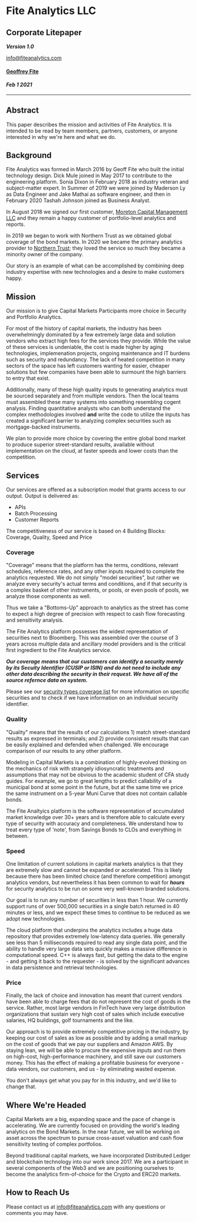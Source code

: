 # Fite Analytics LLC

## Corporate Litepaper

***Version 1.0***

[info@fiteanalytics.com](mailto:info@fiteanalytics.com)

#### [Geoffrey Fite](mailto:geoff@fiteanalytics.com)

#### *Feb 1 2021*

---

## Abstract

This paper describes the mission and activities of Fite Analytics. It is intended to be read by team members, partners, 
customers, or anyone interested in why we're here and what we do.

## Background

Fite Analytics was formed in March 2016 by Geoff Fite who built the initial technology design. Dick Mule joined in May 
2017 to contribute to the engineering platform. Sonia Dixon in February 2018 as industry veteran and subject-matter expert. 
In Summer of 2019 we were joined by Maderson Ly as Data Engineer and Jake Mathai as software engineer, and then in 
February 2020 Tashah Johnson joined as Business Analyst. 

In August 2018 we signed our first customer, [Moreton Capital Management LLC](https://moretoncm.com) and they remain a happy customer of 
portfolio-level analytics and reports.

In 2019 we began to work with Northern Trust as we obtained global coverage of the bond markets. In 2020 we became the primary 
analytics provider to [Northern Trust](https://northerntrust.com); they loved the service so much they became a minority 
owner of the company.

Our story is an example of what can be accomplished by combining deep industry expertise with new technologies and 
a desire to make customers happy.

## Mission

Our mission is to give Capital Markets Participants more choice in Security and Portfolio Analytics.

For most of the history of capital markets, the industry has been overwhelmingly dominated by a few extremely large data and 
solution vendors who extract high fees for the services they provide. While the value of these services is undeniable, 
the cost is made higher by aging technologies, implemenation projects, ongoing maintenance and IT burdens such as security and
redundancy. The lack of heated competition in many sectors of the space has left customers wanting for easier, cheaper solutions 
but few companies have been able to surmount the high barriers to entry that exist.

Additionally, many of these high quality inputs to generating analytics must be sourced separately and from multiple vendors.
Then the local teams must assembled these many systems into something resembling cogent analysis. Finding 
quantitative analysts who can both understand the complex methodologies involved **and** write the code to utilize the inputs 
has created a significant barrier to analyzing complex securities such as mortgage-backed instruments.

We plan to provide more choice by covering the entire global bond market to produce superior street-standard results, available 
without implementation on the cloud, at faster speeds and lower costs than the competition.

## Services

Our services are offered as a subscription model that grants access to our output. Output is delivered as:
- APIs
- Batch Processing
- Customer Reports

The competitiveness of our service is based on 4 Building Blocks: Coverage, Quality, Speed and Price

### Coverage

"Coverage" means that the platform has the terms, conditions, relevant schedules, reference rates, and any other 
inputs required to complete the analytics requested. We do not simply "model securities", but rather we analyze every 
security's actual terms and conditions, and if that security is a complex basket of other instruments, or pools, or even pools 
of pools, we analyze those components as well.

Thus we take a "Bottoms-Up" approach to analytics as the street has come to expect a high degree of precision 
with respect to cash flow forecasting and sensitivity analysis.

The Fite Analytics platform possesses the widest representation of securities next to Bloomberg. This was assembled 
over the course of 3 years across multiple data and ancillary model providers and is the critical first ingredient to the Fite 
Analytics service.

***Our coverage means that our customers can identify a security merely by its Secuity Identifier (CUSIP or ISIN) and do not need to include any 
other data describing the security in their request. We have all of the source refernce data on system.***

Please see our [security types coverage list](/docs/v2/security-coverage) for more information on specific securities and 
to check if we have information on an individual security identifier.

### Quality

"Quality" means that the results of our calculations 1) match street-standard results as expressed in terminals; and 2) provide 
consistent results that can be easily explained and defended when challenged. We encourage comparison of our results to any other platform.

Modeling in Capital Markets is a combination of highly-evolved thinking on the mechanics of risk with strangely idiosyncratic 
treatments and assumptions that may not be obvious to the academic student of CFA study guides. For example, we go 
to great lengths to predict callability of a municipal bond at some point in the future, but at the same time we price 
the same instrument on a 5-year Muni Curve that does not contain callable bonds.

The Fite Analtyics platform is the software representation of accumulated market knowledge over 30+ years and is therefore 
able to calculate every type of security with accuracy and completeness. We understand how to treat every type of 'note', from 
Savings Bonds to CLOs and everything in between.

### Speed

One limitation of current solutions in capital markets analytics is that they are extremely slow and cannot be 
expanded or accelerated. This is likely because there has been limited choice (and therefore competition) amongst analytics 
vendors, but nevertheless it has been common to wait for ***hours*** for security analytics to be run on some very 
well-known branded solutions.

Our goal is to run any number of securities in less than 1 hour. We currently support runs of over 500,000 securities in a 
single batch returned in 40 minutes or less, and we expect these times to continue to be reduced as we adopt new 
technologies.

The cloud platform that underpins the analytics includes a huge data repository that provides extremely low-latency
data queries. We generally see less than 5 milliseconds required to read any single data point, and the ability to 
handle very large data sets quickly makes a massive difference in computational speed. C++ is always fast, but getting the 
data to the engine - and getting it back to the requester - is solved by the significant advances in data persistence 
and retrieval technologies. 

### Price

Finally, the lack of choice and innovation has meant that current vendors have been able to charge fees that do 
not represent the cost of goods in the service. Rather, most large vendors in FinTech have very large distribution 
organizations that sustain very high cost of sales which include executive salaries, HQ buildings, golf tournaments and 
the like.

Our approach is to provide extremely competitive pricing in the industry, by keeping our cost of sales 
as low as possible and by adding a small markup on the cost of goods that we pay our suppliers and Amazon AWS. By staying lean,
we will be able to procure the expensive inputs and run them on high-cost, high-performance machinery, and still save our 
customers money. This has the effect of making a profitable business for everyone - data vendors, our customers, and us - by eliminating wasted expense.

You don't always get what you pay for in this industry, and we'd like to change that.

## Where We're Headed

Capital Markets are a big, expanding space and the pace of change is accelerating. We are currently focused on providing 
the world's leading analytics on the Bond Markets. In the near future, we will be working on asset across the spectrum to 
pursue cross-asset valuation and cash flow sensitivity testing of complex portfolios.

Beyond traditional capital markets, we have incorporated Distributed Ledger and blockchain technology into our work since 2017.
We are a participant in several components of the Web3 and we are positioning ourselves to become the analytics firm-of-choice for 
the Crypto and ERC20 markets.

## How to Reach Us

Please contact us at [info@fiteanalytics.com](mailto:info@fiteanalytics.com) with any questions or comments you may have.



